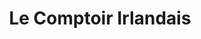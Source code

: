 ---
title: "Le Comptoir Irlandais"
url: /cherbourg-octeville/le-comptoir-irlandais/
shop: charcuterie
---